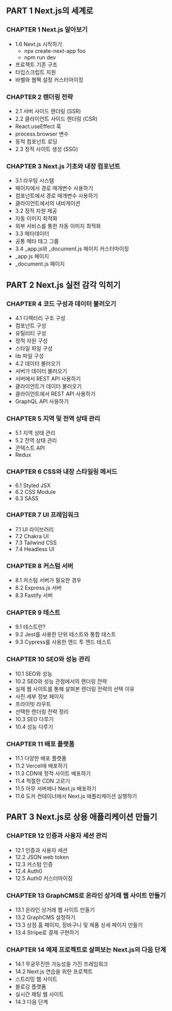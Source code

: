 ## PART 1 Next.js의 세계로

### CHAPTER 1 Next.js 알아보기
* 1.6 Next.js 시작하기
  * npx create-next-app foo
  * npm run dev
* 프로젝트 기존 구조
* 타입스크립트 지원
* 바벨와 웹팩 설정 커스터마이징


### CHAPTER 2 렌더링 전략
* 2.1 서버 사이드 렌더링 (SSR)
* 2.2 클라이언트 사이드 렌더링 (CSR)
* React.useEffect 훅
* process.browser 변수
* 동적 컴포넌트 로딩
* 2.3 정적 사이트 생성 (SSG)


### CHAPTER 3 Next.js 기초와 내장 컴포넌트
* 3.1 라우팅 시스템
* 페이지에서 경로 매개변수 사용하기
* 컴포넌트에서 경로 매개변수 사용하기
* 클라이언트에서의 내비게이션
* 3.2 정적 자원 제공
* 자동 이미지 최적화
* 외부 서비스를 통한 자동 이미지 최적화
* 3.3 메타데이터
* 공통 메타 태그 그룹
* 3.4 _app.js와 _document.js 페이지 커스터마이징
* _app.js 페이지
* _document.js 페이지



## PART 2 Next.js 실전 감각 익히기

### CHAPTER 4 코드 구성과 데이터 불러오기
* 4.1 디렉터리 구조 구성
* 컴포넌트 구성
* 유틸리티 구성
* 정적 자원 구성
* 스타일 파일 구성
* lib 파일 구성
* 4.2 데이터 불러오기
* 서버가 데이터 불러오기
* 서버에서 REST API 사용하기
* 클라이언트가 데이터 불러오기
* 클라이언트에서 REST API 사용하기
* GraphQL API 사용하기


### CHAPTER 5 지역 및 전역 상태 관리
* 5.1 지역 상태 관리
* 5.2 전역 상태 관리
* 콘텍스트 API
* Redux


### CHAPTER 6 CSS와 내장 스타일링 메서드
* 6.1 Styled JSX
* 6.2 CSS Module
* 6.3 SASS


### CHAPTER 7 UI 프레임워크
* 7.1 UI 라이브러리
* 7.2 Chakra UI
* 7.3 Tailwind CSS
* 7.4 Headless UI


### CHAPTER 8 커스텀 서버
* 8.1 커스텀 서버가 필요한 경우
* 8.2 Express.js 서버
* 8.3 Fastify 서버


### CHAPTER 9 테스트
* 9.1 테스트란?
* 9.2 Jest를 사용한 단위 테스트와 통합 테스트
* 9.3 Cypress를 사용한 엔드 투 엔드 테스트


### CHAPTER 10 SEO와 성능 관리
* 10.1 SEO와 성능
* 10.2 SEO와 성능 관점에서의 렌더링 전략
* 실제 웹 사이트를 통해 살펴본 렌더링 전략의 선택 이유
* 사진 세부 정보 페이지
* 프라이빗 라우트
* 선택한 렌더링 전략 정리
* 10.3 SEO 다루기
* 10.4 성능 다루기


### CHAPTER 11 배포 플랫폼
* 11.1 다양한 배포 플랫폼
* 11.2 Vercel에 배포하기
* 11.3 CDN에 정적 사이트 배포하기
* 11.4 적절한 CDN 고르기
* 11.5 아무 서버에나 Next.js 배포하기
* 11.6 도커 컨테이너에서 Next.js 애플리케이션 실행하기



## PART 3 Next.js로 상용 애플리케이션 만들기

### CHAPTER 12 인증과 사용자 세션 관리
* 12.1 인증과 사용자 세션
* 12.2 JSON web token
* 12.3 커스텀 인증
* 12.4 Auth0
* 12.5 Auth0 커스터마이징


### CHAPTER 13 GraphCMS로 온라인 상거래 웹 사이트 만들기
* 13.1 온라인 상거래 웹 사이트 만들기
* 13.2 GraphCMS 설정하기
* 13.3 상점 홈 페이지, 장바구니 및 제품 상세 페이지 만들기
* 13.4 Stripe로 결제 구현하기


### CHAPTER 14 예제 프로젝트로 살펴보는 Next.js의 다음 단계
* 14.1 무궁무진한 가능성을 가진 프레임워크
* 14.2 Next.js 연습을 위한 프로젝트
* 스트리밍 웹 사이트
* 블로깅 플랫폼
* 실시간 채팅 웹 사이트
* 14.3 다음 단계
